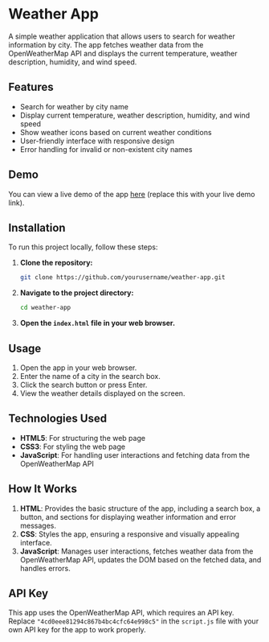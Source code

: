 # Weather App

A simple weather application that allows users to search for weather information by city. The app fetches weather data from the OpenWeatherMap API and displays the current temperature, weather description, humidity, and wind speed.

## Features
- Search for weather by city name
- Display current temperature, weather description, humidity, and wind speed
- Show weather icons based on current weather conditions
- User-friendly interface with responsive design
- Error handling for invalid or non-existent city names

## Demo
You can view a live demo of the app [here](#) (replace this with your live demo link).

## Installation
To run this project locally, follow these steps:

1. **Clone the repository:**
    ```sh
    git clone https://github.com/yourusername/weather-app.git
    ```

2. **Navigate to the project directory:**
    ```sh
    cd weather-app
    ```

3. **Open the `index.html` file in your web browser.**

## Usage
1. Open the app in your web browser.
2. Enter the name of a city in the search box.
3. Click the search button or press Enter.
4. View the weather details displayed on the screen.

## Technologies Used
- **HTML5**: For structuring the web page
- **CSS3**: For styling the web page
- **JavaScript**: For handling user interactions and fetching data from the OpenWeatherMap API

## How It Works
1. **HTML**: Provides the basic structure of the app, including a search box, a button, and sections for displaying weather information and error messages.
2. **CSS**: Styles the app, ensuring a responsive and visually appealing interface.
3. **JavaScript**: Manages user interactions, fetches weather data from the OpenWeatherMap API, updates the DOM based on the fetched data, and handles errors.

## API Key
This app uses the OpenWeatherMap API, which requires an API key. Replace `"4cd0eee81294c867b4bc4cfc64e998c5"` in the `script.js` file with your own API key for the app to work properly.


